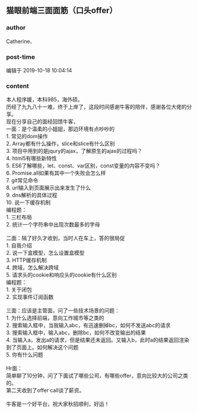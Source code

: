 ## 猫眼前端三面面筋（口头offer）
### author 
Catherine、
### post-time 

编辑于  2019-10-18 10:04:14
### content 
<div class="post-topic-des nc-post-content">
 <div>
  本人程序媛，本科985，海外硕。
 </div>
 <div>
  历经了九九八十一难，终于上岸了，这段时间感谢牛客的陪伴，感谢各位大佬的分享。
 </div>
 <div>
  现在分享自己的面经回馈牛客，
 </div>
 <div>
  一面：是个温柔的小姐姐，那边环境有点吵吵的
 </div>
 <div>
  1. 常见的dom操作
 </div>
 <div>
  2. Array都有什么操作，slice和slice有什么区别
 </div>
 <div>
  3. 项目中用到的是jqury的ajax，了解原生的ajax的过程吗？
 </div>
 <div>
  4. html5有哪些新特性
 </div>
 <div>
  5. ES6了解哪些，let、const、var区别，const变量的内容不变吗？
 </div>
 <div>
  6. Promise.all如果有其中一个失败会怎么样
 </div>
 <div>
  7. git常见命令
 </div>
 <div>
  8. url输入到页面展示出来发生了什么
 </div>
 <div>
  9. dns解析的具体过程
 </div>
 <div>
  10. 说一下缓存机制
 </div>
 <div>
  编程题：
 </div>
 <div>
  1. 三栏布局
 </div>
 <div>
  2. 统计一个字符串中出现次数最多的字母
 </div>
 <div>
  <br/>
 </div>
 <div>
  二面：隔了好久才收到，当时人在车上，答的很局促
 </div>
 <div>
  1. 自我介绍
 </div>
 <div>
  2. 说一下盒模型，怎么设置盒模型
 </div>
 <div>
  3. HTTP缓存机制
 </div>
 <div>
  4. 跨域，怎么解决跨域
 </div>
 <div>
  5. 请求头的cookie和响应头的cookie有什么区别
 </div>
 <div>
  编程题：
 </div>
 <div>
  1. 关于闭包
 </div>
 <div>
  2. 实现事件订阅函数
 </div>
 <div>
  <br/>
 </div>
 <div>
  三面：应该是主管面，问了一些技术场景的问题：
 </div>
 <div>
  1. 为什么选择前端，意向工作城市等之类的
 </div>
 <div>
  2. 搜索输入框中，当我输入abc，有迅速删掉bc，如何不发送abc的请求
 </div>
 <div>
  3. 搜索输入框中，输入abc，删除bc，如何不改变输出的结果
 </div>
 <div>
  4. 当输入a，发出a的请求，但是结果还未返回。又输入b，此时a的结果返回渲染到了页面上。如何解决这个问题
 </div>
 <div>
  5. 你有什么问题
 </div>
 <div>
  <br/>
 </div>
 <div>
  Hr面：
 </div>
 <div>
  简单聊了10分钟，问了下面试了哪些公司，有哪些offer，意向比较大的公司之类的。
 </div>
 <div>
  第二天收到了offer call谈了薪资。
 </div>
 <div>
  <br/>
 </div>
 <div>
  牛客是一个好平台，祝大家秋招顺利，好运！
 </div>
</div>
